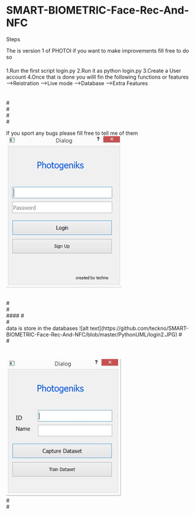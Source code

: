 # SMART-BIOMETRIC-Face-Rec-And-NFC




Steps 


The is version 1 of PHOTOI if you want to make improvements fill free to do so
####

1.Run the first script login.py 
2.Run it as python login.py
3.Create a User account
4.Once that is done you willl fin the following 
functions or features
-->Reistration
-->Live mode
-->Database
-->Extra Features

####
<br/>#
<br/>#
<br/>#
<br/>#
<br/>

If you sport any bugs please fill free to tell me of them 
![alt text](https://github.com/teckno/SMART-BIOMETRIC-Face-Rec-And-NFC/blob/master/PythonUML/login.JPG)

<br/>
#
<br/>#
<br/>
####
#
<br/>#
<br/>
data is store in the databases
![alt text](https://github.com/teckno/SMART-BIOMETRIC-Face-Rec-And-NFC/blob/master/PythonUML/login2.JPG)
#
<br/>#
<br/>
<br/>

#####
![alt text](https://github.com/teckno/SMART-BIOMETRIC-Face-Rec-And-NFC/blob/master/PythonUML/login3.JPG)
<br/>#
<br/>#
<br/>
